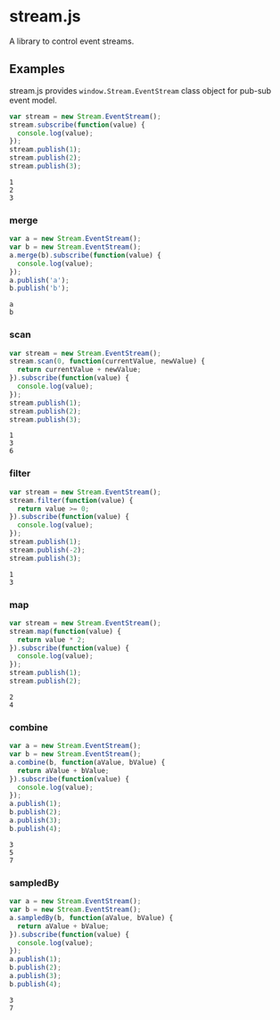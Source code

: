 # stream.js
A library to control event streams.

## Examples
stream.js provides `window.Stream.EventStream` class object for pub-sub event model.

```js
var stream = new Stream.EventStream();
stream.subscribe(function(value) {
  console.log(value);
});
stream.publish(1);
stream.publish(2);
stream.publish(3);
```

```
1
2
3
```

### merge
```js
var a = new Stream.EventStream();
var b = new Stream.EventStream();
a.merge(b).subscribe(function(value) {
  console.log(value);
});
a.publish('a');
b.publish('b');
```

```
a
b
```

### scan
```js
var stream = new Stream.EventStream();
stream.scan(0, function(currentValue, newValue) {
  return currentValue + newValue;
}).subscribe(function(value) {
  console.log(value);
});
stream.publish(1);
stream.publish(2);
stream.publish(3);
```

```
1
3
6
```

### filter
```js
var stream = new Stream.EventStream();
stream.filter(function(value) {
  return value >= 0;
}).subscribe(function(value) {
  console.log(value);
});
stream.publish(1);
stream.publish(-2);
stream.publish(3);
```

```
1
3
```

### map
```js
var stream = new Stream.EventStream();
stream.map(function(value) {
  return value * 2;
}).subscribe(function(value) {
  console.log(value);
});
stream.publish(1);
stream.publish(2);
```

```
2
4
```

### combine
```js
var a = new Stream.EventStream();
var b = new Stream.EventStream();
a.combine(b, function(aValue, bValue) {
  return aValue + bValue;
}).subscribe(function(value) {
  console.log(value);
});
a.publish(1);
b.publish(2);
a.publish(3);
b.publish(4);
```

```
3
5
7
```

### sampledBy
```js
var a = new Stream.EventStream();
var b = new Stream.EventStream();
a.sampledBy(b, function(aValue, bValue) {
  return aValue + bValue;
}).subscribe(function(value) {
  console.log(value);
});
a.publish(1);
b.publish(2);
a.publish(3);
b.publish(4);
```

```
3
7
```
